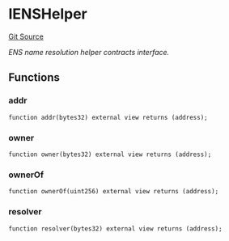 # IENSHelper
[Git Source](https://github.com/NaniDAO/ie/blob/55a636250a2f0bfbb6be0be4bcc7c046924d719c/src/IE.sol)

*ENS name resolution helper contracts interface.*


## Functions
### addr


```solidity
function addr(bytes32) external view returns (address);
```

### owner


```solidity
function owner(bytes32) external view returns (address);
```

### ownerOf


```solidity
function ownerOf(uint256) external view returns (address);
```

### resolver


```solidity
function resolver(bytes32) external view returns (address);
```

